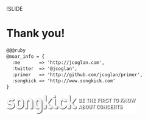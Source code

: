 !SLIDE
# Thank you!

    @@@ruby
    @moar_info = {
      :me       => 'http://jcoglan.com',
      :twitter  => '@jcoglan',
      :primer   => 'http://github.com/jcoglan/primer',
      :songkick => 'http://www.songkick.com'
    }

![Songkick](songkick.png)
